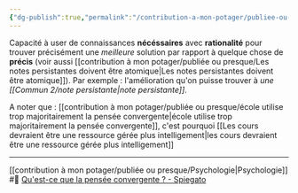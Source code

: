```yaml
---
{"dg-publish":true,"permalink":"/contribution-a-mon-potager/publiee-ou-presque/pensee-convergente/"}
---
```


Capacité à user de connaissances **nécéssaires** avec **rationalité** pour trouver précisément une *meilleure* solution par rapport à quelque chose de **précis** (voir aussi [[contribution à mon potager/publiée ou presque/Les notes persistantes doivent être atomique\|Les notes persistantes doivent être atomique]]).
Par exemple : l'amélioration qu'on puisse trouver à *une [[Commun 2/note persistante\|note persistante]]*.

A noter que : [[contribution à mon potager/publiée ou presque/école utilise trop majoritairement la pensée convergente\|école utilise trop majoritairement la pensée convergente]], c'est pourquoi [[Les cours devraient être une ressource gérée plus intelligement\|les cours devraient être une ressource gérée plus intelligement]]

---
[[contribution à mon potager/publiée ou presque/Psychologie\|Psychologie]] #🌲 
[Qu'est-ce que la pensée convergente ? - Spiegato](https://spiegato.com/fr/quest-ce-que-la-pensee-convergente)